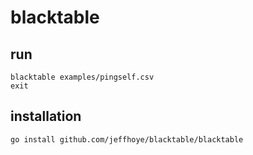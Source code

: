 # blacktable

## run
```
blacktable examples/pingself.csv
exit
```

## installation
```
go install github.com/jeffhoye/blacktable/blacktable
```